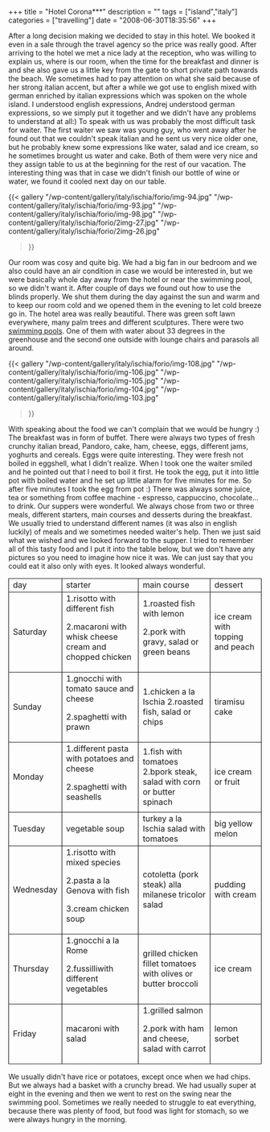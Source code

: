 +++
title = "Hotel Corona***"
description = ""
tags = ["island","italy"]
categories = ["travelling"]
date = "2008-06-30T18:35:56"
+++

After a long decision making we decided to stay in this hotel. We booked it even in a sale through
the travel agency so the price was really good. After arriving to the hotel we met a nice lady at the reception, who was willing to explain us,
where is our room, when the time for the breakfast and dinner is and she also gave us a little key
from the gate to short private path towards the beach. We sometimes had to pay attention on what
she said because of her strong italian accent, but after a while we got use to english mixed with
german enriched by italian expressions which was spoken on the whole island. I understood english
expressions, Andrej understood german expressions, so we simply put it together and we didn't have
any problems to understand at all:) To speak with us was probably the most difficult task for
waiter. The first waiter we saw was young guy, who went away after he found out that we couldn't
speak italian and he sent us very nice older one, but he probably knew some expressions like water,
salad and ice cream, so he sometimes brought us water and cake. Both of them were very nice and
they assign table to us at the beginning for the rest of our vacation. The interesting thing was
that in case we didn't finish our bottle of wine or water, we found it cooled next day on our
table.

{{< gallery
    "/wp-content/gallery/italy/ischia/forio/img-94.jpg"
    "/wp-content/gallery/italy/ischia/forio/img-93.jpg"
    "/wp-content/gallery/italy/ischia/forio/img-98.jpg"
    "/wp-content/gallery/italy/ischia/forio/2img-27.jpg"
    "/wp-content/gallery/italy/ischia/forio/2img-26.jpg"
>}}

Our room was cosy and quite big. We had a big fan in our bedroom and we also could have an air
condition in case we would be interested in, but we were basically whole day away from the hotel or
near the swimming pool, so we didn't want it. After couple of days we found out how to use the
blinds properly. We shut them during the day against the sun and warm and to keep our room cold and
we opened them in the evening to let cold breeze go in. The hotel area was really beautiful. There
was green soft lawn everywhere, many palm trees and different sculptures. There were two <a
title="Poseidon gardens" href="http://www.ajka-andrej.com/2008/07/23/poseidon-gardens/">swimming
pools</a>. One of them with water about 33 degrees in the greenhouse and the second one outside
with lounge chairs and parasols all around.

{{< gallery
    "/wp-content/gallery/italy/ischia/forio/img-108.jpg"
    "/wp-content/gallery/italy/ischia/forio/img-106.jpg"
    "/wp-content/gallery/italy/ischia/forio/img-105.jpg"
    "/wp-content/gallery/italy/ischia/forio/img-104.jpg"
    "/wp-content/gallery/italy/ischia/forio/img-103.jpg"
>}}

With speaking about the food we can't complain that we would be hungry :) The breakfast was in form
of buffet. There were always two types of fresh crunchy italian bread, Pandoro, cake, ham, cheese,
eggs, different jams, yoghurts and cereals. Eggs were quite interesting. They were fresh not boiled
in eggshell, what I didn't realize. When I took one the waiter smiled and he pointed out that I
need to boil it first. He took the egg, put it into little pot with boiled water and he set up
little alarm for five minutes for me. So after five minutes I took the egg from pot :) There was
always some juice, tea or something from coffee machine - espresso, cappuccino, chocolate... to
drink. Our suppers were wonderful. We always chose from two or three meals, different starters,
main courses and desserts during the breakfast. We usually tried to understand different names (it
was also in english luckily) of meals and we sometimes needed waiter's help. Then we just said what
we wished and we looked forward to the supper. I tried to remember all of this tasty food and I put
it into the table below, but we don't have any pictures so you need to imagine how nice it was. We
can just say that you could eat it also only with eyes. It looked always wonderful.

<table style="border: 0pt solid #000000;" border="1">
<tbody>
<tr>
<td style="border-style: solid; border-width: 1px;">day</td>
<td>starter</td>
<td>main course</td>
<td>dessert</td>
</tr>
<tr>
<td>Saturday</td>
<td>1.risotto with different fish

2.macaroni with whisk cheese cream and chopped chicken</td>
<td>1.roasted fish with lemon

2.pork with gravy, salad or green beans</td>
<td>ice cream with topping and peach</td>
</tr>
<tr>
<td>Sunday</td>
<td>1.gnocchi with tomato sauce and cheese

2.spaghetti with prawn</td>
<td>1.chicken a la Ischia
2.roasted fish, 			salad or chips</td>
<td>tiramisu cake</td>
</tr>
<tr>
<td>Monday</td>
<td>1.different pasta with potatoes and cheese

2.spaghetti with seashells</td>
<td>1.fish with tomatoes
2.bpork steak, salad with corn or butter spinach</td>
<td>ice cream or fruit</td>
</tr>
<tr>
<td>Tuesday</td>
<td>vegetable soup</td>
<td>turkey a la Ischia
salad with tomatoes</td>
<td>big yellow melon</td>
</tr>
<tr>
<td>Wednesday</td>
<td>1.risotto with mixed species

2.pasta a la Genova with fish

3.cream chicken soup</td>
<td>cotoletta (pork steak) alla milanese
tricolor salad</td>
<td>pudding with cream</td>
</tr>
<tr>
<td>Thursday</td>
<td>1.gnocchi a la Rome

2.fussilliwith different vegetables</td>
<td>grilled chicken fillet
tomatoes with olives or butter broccoli</td>
<td>ice cream</td>
</tr>
<tr>
<td>Friday</td>
<td>macaroni with salad</td>
<td>1.grilled salmon

2.pork with ham and cheese, salad with carrot</td>
<td>lemon sorbet</td>
</tr>
</tbody>
</table>
We usually didn't have rice or potatoes, except once when we had chips. But we always had a basket
with a crunchy bread. We had usually super at eight in the evening and then we went to rest on the
swing near the swimming pool. Sometimes we really needed to struggle to eat everything, because
there was plenty of food, but food was light for stomach, so we were always hungry in the morning.
